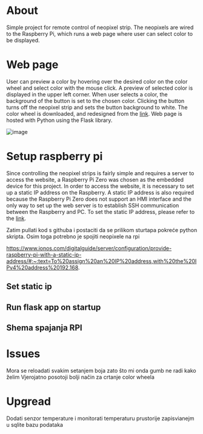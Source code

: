 # About
Simple project for remote control of neopixel strip. The neopixels are wired to the Raspberry Pi, which runs a web page where user can select color to be displayed.

# Web page
User can preview a color by hovering over the desired color on the color wheel and select color with the mouse click. A preview of selected color is displayed in the upper left corner. When user selects a color, the background of the button is set to the chosen color. Clicking the button turns off the neopixel strip and sets the button background to white.
The color wheel is downloaded, and redesigned from the [link](https://github.com/jbrems/color-wheel).
Web page is hosted with Python using the Flask library.

![image](https://github.com/Zvonimir96/Rpi/assets/46999608/05c55ec9-d349-4975-ba99-a49d80379d00)

# Setup raspberry pi
Since controlling the neopixel strips is fairly simple and requires a server to access the website, a Raspberry Pi Zero was chosen as the embedded device for this project. In order to access the website, it is necessary to set up a static IP address on the Raspberry. A static IP address is also required because the Raspberry Pi Zero does not support an HMI interface and the only way to set up the web server is to establish SSH communication between the Raspberry and PC. To set the static IP address, please refer to the [link](https://www.ionos.com/digitalguide/server/configuration/provide-raspberry-pi-with-a-static-ip-address/#:~:text=To%20assign%20an%20IP%20address,with%20the%20IPv4%20address%20192.168).


Zatim pullati kod s githuba i postaciti da se prilikom sturtapa pokreće python skripta.
Osim toga potrebno je spojiti neopixele na rpi

https://www.ionos.com/digitalguide/server/configuration/provide-raspberry-pi-with-a-static-ip-address/#:~:text=To%20assign%20an%20IP%20address,with%20the%20IPv4%20address%20192.168.

## Set static ip

## Run flask app on startup

## Shema spajanja RPI

# Issues
Mora se reloadati svakim setanjem boja zato što mi onda gumb ne radi kako želim
Vjerojatno posotoji bolji način za crtanje color wheela

# Upgread
Dodati senzor temperature i monitorati temperaturu prustorije zapisvianejm u sqlite bazu podataka

